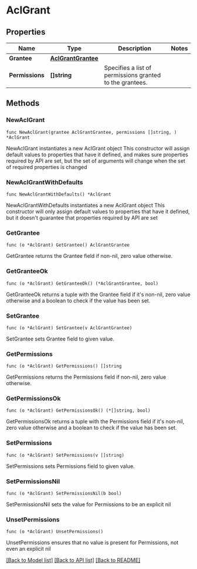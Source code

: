 # AclGrant

## Properties

Name | Type | Description | Notes
------------ | ------------- | ------------- | -------------
**Grantee** | [**AclGrantGrantee**](AclGrantGrantee.md) |  | 
**Permissions** | **[]string** | Specifies a list of permissions granted to the grantees. | 

## Methods

### NewAclGrant

`func NewAclGrant(grantee AclGrantGrantee, permissions []string, ) *AclGrant`

NewAclGrant instantiates a new AclGrant object
This constructor will assign default values to properties that have it defined,
and makes sure properties required by API are set, but the set of arguments
will change when the set of required properties is changed

### NewAclGrantWithDefaults

`func NewAclGrantWithDefaults() *AclGrant`

NewAclGrantWithDefaults instantiates a new AclGrant object
This constructor will only assign default values to properties that have it defined,
but it doesn't guarantee that properties required by API are set

### GetGrantee

`func (o *AclGrant) GetGrantee() AclGrantGrantee`

GetGrantee returns the Grantee field if non-nil, zero value otherwise.

### GetGranteeOk

`func (o *AclGrant) GetGranteeOk() (*AclGrantGrantee, bool)`

GetGranteeOk returns a tuple with the Grantee field if it's non-nil, zero value otherwise
and a boolean to check if the value has been set.

### SetGrantee

`func (o *AclGrant) SetGrantee(v AclGrantGrantee)`

SetGrantee sets Grantee field to given value.


### GetPermissions

`func (o *AclGrant) GetPermissions() []string`

GetPermissions returns the Permissions field if non-nil, zero value otherwise.

### GetPermissionsOk

`func (o *AclGrant) GetPermissionsOk() (*[]string, bool)`

GetPermissionsOk returns a tuple with the Permissions field if it's non-nil, zero value otherwise
and a boolean to check if the value has been set.

### SetPermissions

`func (o *AclGrant) SetPermissions(v []string)`

SetPermissions sets Permissions field to given value.


### SetPermissionsNil

`func (o *AclGrant) SetPermissionsNil(b bool)`

 SetPermissionsNil sets the value for Permissions to be an explicit nil

### UnsetPermissions
`func (o *AclGrant) UnsetPermissions()`

UnsetPermissions ensures that no value is present for Permissions, not even an explicit nil

[[Back to Model list]](../README.md#documentation-for-models) [[Back to API list]](../README.md#documentation-for-api-endpoints) [[Back to README]](../README.md)


